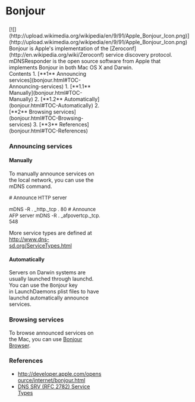 Bonjour
=======
<div style="display:inline;float:right;margin-top:5px;margin-right:10px;margin-bottom:5px;margin-left:10px">
[![](http://upload.wikimedia.org/wikipedia/en/9/91/Apple_Bonjour_Icon.png)](http://upload.wikimedia.org/wikipedia/en/9/91/Apple_Bonjour_Icon.png)
Bonjour is Apple's implementation of the [Zeroconf](http://en.wikipedia.org/wiki/Zeroconf) service discovery protocol. mDNSResponder is the open source software from Apple that implements Bonjour in both Mac OS X and Darwin.
<div class="sites-embed-align-left-wrapping-off">
<div class="sites-embed-border-off sites-embed" style="width:250px;">
<div class="sites-embed-content sites-embed-type-toc">
<div class="goog-toc sites-embed-toc-maxdepth-6">
Contents
1.  [**1** Announcing services](bonjour.html#TOC-Announcing-services)
    1.  [**1.1** Manually](bonjour.html#TOC-Manually)
    2.  [**1.2** Automatically](bonjour.html#TOC-Automatically)
2.  [**2** Browsing services](bonjour.html#TOC-Browsing-services)
3.  [**3** References](bonjour.html#TOC-References)

### Announcing services
#### Manually
To manually announce services on the local network, you can use the mDNS command.

<span style="font-size:small"># Announce HTTP server</span>

<span style="font-size:small">mDNS -R . _http._tcp . 80</span>
<span style="font-size:small">
</span>
<span style="font-size:small"># Announce AFP server</span>
<span style="font-size:small">mDNS -R . _afpovertcp._tcp. 548 </span>

More service types are defined at http://www.dns-sd.org/ServiceTypes.html
#### Automatically
Servers on Darwin systems are usually launched through launchd. You can use the <span style="font-size:small">Bonjour</span> key in LaunchDaemons plist files to have launchd automatically announce services.
### Browsing services
To browse announced services on the Mac, you can use [Bonjour Browser](http://www.tildesoft.com/Programs.html#BonjourBrowser).
### References
-   <http://developer.apple.com/opensource/internet/bonjour.html>
-   [DNS SRV (RFC 2782) Service Types](http://www.dns-sd.org/ServiceTypes.html)

